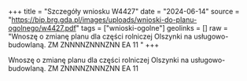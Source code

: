 +++
title = "Szczegóły wniosku W4427"
date = "2024-06-14"
source = "https://bip.brg.gda.pl/images/uploads/wnioski-do-planu-ogolnego/w4427.pdf"
tags = ["wnioski-ogolne"]
geolinks = []
raw = "Wnoszę o zmianę planu dla części rolniczej Olszynki na usługowo-budowlaną. ZM ZNNNNZNNNZNN EA 11 "
+++

Wnoszę o zmianę planu dla części rolniczej Olszynki na usługowo-budowlaną.
ZM ZNNNNZNNNZNN EA
11




